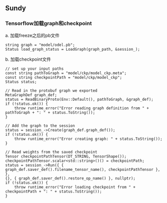 ## Sundy

### Tensorflow加载graph和checkpoint

a. 加载freeze之后的pb文件
	
 	string graph = "model/odel.pb";
	Status load_graph_status = LoadGraph(graph_path, &session_);

b. 加载checkpoint文件
   
	// set up your input paths
	const string pathToGraph = "model/ckp/model_ckp.meta";
	const string checkpointPath = "model/ckp/model_ckp";
	Status status;

	// Read in the protobuf graph we exported
	MetaGraphDef graph_def;
	status = ReadBinaryProto(Env::Default(), pathToGraph, &graph_def);
	if (!status.ok()) {
		throw runtime_error("Error reading graph definition from " + pathToGraph + ": " + status.ToString());
	}

	// Add the graph to the session
	status = session_->Create(graph_def.graph_def());
	if (!status.ok()) {
		throw runtime_error("Error creating graph: " + status.ToString());
	}

	// Read weights from the saved checkpoint
	Tensor checkpointPathTensor(DT_STRING, TensorShape());
	checkpointPathTensor.scalar<std::string>()() = checkpointPath;
	status = session_->Run({ { graph_def.saver_def().filename_tensor_name(), checkpointPathTensor }, },
	{}, { graph_def.saver_def().restore_op_name() }, nullptr);
	if (!status.ok()) {
		throw runtime_error("Error loading checkpoint from " + checkpointPath + ": " + status.ToString());
	}